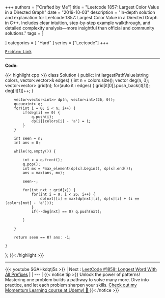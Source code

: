 
+++
authors = ["Crafted by Me"]
title = "Leetcode 1857: Largest Color Value in a Directed Graph"
date = "2019-10-03"
description = "In-depth solution and explanation for Leetcode 1857: Largest Color Value in a Directed Graph in C++. Includes clear intuition, step-by-step example walkthrough, and detailed complexity analysis—more insightful than official and community solutions."
tags = [
    
]
categories = [
    "Hard"
]
series = ["Leetcode"]
+++



[`Problem Link`](https://leetcode.com/problems/largest-color-value-in-a-directed-graph/description/)

---

**Code:**

{{< highlight cpp >}}
class Solution {
public:
    int largestPathValue(string colors, vector<vector<int>>& edges) {
        int n = colors.size();
        vector<int> deg(n, 0);
        vector<vector<int>> grid(n);
        for(auto it : edges) {
            grid[it[0]].push_back(it[1]);
            deg[it[1]]++;
        }

        vector<vector<int>> dp(n, vector<int>(26, 0));
        queue<int> q;
        for(int i = 0; i < n; i++) {
            if(deg[i] == 0) {
                q.push(i);
                dp[i][colors[i] - 'a'] = 1;
            }
        }

        int seen = n;
        int ans = 0;

        while(!q.empty()) {
            
            int x = q.front();
            q.pop();
            int mx = *max_element(dp[x].begin(), dp[x].end());
            ans = max(ans, mx);

            seen--;

            for(int nxt : grid[x]) {
                for(int i = 0; i < 26; i++) {
                    dp[nxt][i] = max(dp[nxt][i], dp[x][i] + (i == (colors[nxt] - 'a')));
                }
                if(--deg[nxt] == 0) q.push(nxt);

            }

        }

        return seen == 0? ans: -1;

    }
};
{{< /highlight >}}


---
{{< youtube SGAHkdqtj5s >}}
| Next : [LeetCode #1858: Longest Word With All Prefixes](https://grid47.xyz/posts/leetcode_1858) |
| --- |
{{< notice tip >}}
Unlock the power of patterns! Mastering one problem builds a pathway to solve many more. Dive into practice, and let each problem sharpen your skills. [Check out my Momentum Learning course at Udemy! 🚀 ](https://www.udemy.com/course/algorithms-and-data-structures-in-cpp/)
{{< /notice >}}

